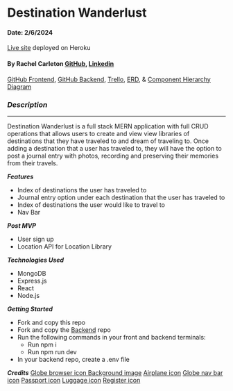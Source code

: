 #  Destination Wanderlust 

#### Date: 2/6/2024

[Live site]() deployed on Heroku 

#### By Rachel Carleton [GitHub](https://github.com/rachcarleton-ga), [Linkedin](https://www.linkedin.com/in/rachcarleton/) 


[GitHub Frontend](https://github.com/rachcarleton-ga/project-four-frontend), [GitHub Backend](https://github.com/rachcarleton-ga/Project-four-backend), [Trello](https://trello.com/b/FdLsRF25/world-traveler), [ERD](https://lucid.app/lucidchart/12cdbb10-b960-41e5-9ce7-55dada4d51b0/edit?invitationId=inv_024e44b0-bbcb-4ae2-8976-beec94f1141f&page=0_0#), & [Component Hierarchy Diagram](https://lucid.app/lucidchart/d54b704f-b54d-4d91-91b5-131677f0c5cb/edit?beaconFlowId=4D99131812EEBED4&invitationId=inv_2a0689a8-b88a-404e-8f82-42178ae0a490&page=0_0#)


### **_Description_**
***
Destination Wanderlust is a full stack MERN application with full CRUD operations that allows users to create and view view libraries of destinations that they have traveled to and dream of traveling to. Once adding a destination that a user has traveled to, they will have the option to post a journal entry with photos, recording and preserving their memories from their travels.

**_Features_**

- Index of destinations the user has traveled to
- Journal entry option under each destination that the user has traveled to
- Index of destinations the user would like to travel to 
- Nav Bar

**_Post MVP_**

- User sign up 
- Location API for Location Library

**_Technologies Used_**

- MongoDB
- Express.js
- React
- Node.js

**_Getting Started_**
- Fork and copy this repo
- Fork and copy the [Backend](https://github.com/rachcarleton-ga/Project-four-backend) repo
- Run the following commands in your front and backend terminals:
    - Run npm i 
    - Run npm run dev
- In your backend repo, create a .env file 

**_Credits_**
[Globe browser icon ](https://upload.wikimedia.org/wikipedia/commons/thumb/7/74/Internet-web-browser.svg/2048px-Internet-web-browser.svg.png)
[Background image](https://www.pexels.com/photo/white-clouds-on-blue-sky-19670/)
[Airplane icon](https://www.cleanpng.com/png-airplane-icon-a5-computer-icons-flight-airplane-1186462/download-png.html)
[Globe nav bar icon](https://www.flaticon.com/free-icon/earth_44386)
[Passport icon](https://www.flaticon.com/free-icon/passport_3416538)
[Luggage icon](https://www.flaticon.com/free-icon/luggage_3029874)
[Register icon](https://uxwing.com/new-registration-icon/)